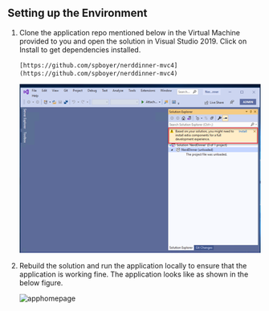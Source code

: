 ## Setting up the Environment
1. Clone the application repo mentioned below in the Virtual Machine provided to you and open the solution in Visual Studio 2019. Click on Install to get dependencies installed.

   ```
   [https://github.com/spboyer/nerddinner-mvc4](https://github.com/spboyer/nerddinner-mvc4)
   ```

   ![cloneandopensolution](images/cloneandopensolution.png)

2. Rebuild the solution and run the application locally to ensure that the application is working fine. The application looks like as shown in the below figure.

   ![apphomepage](images/apphomepage.png)

